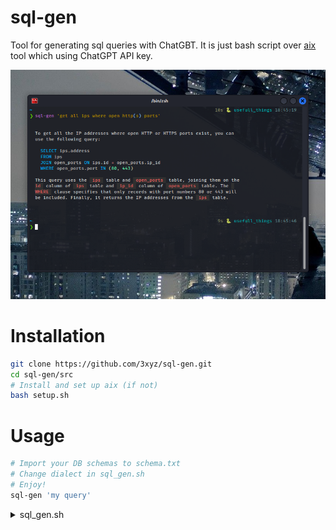# sql-gen
Tool for generating sql queries with ChatGBT.
It is just bash script over [aix](https://github.com/projectdiscovery/aix) tool which using ChatGPT API key.

![](./Screenshot.png)

# Installation

```sh
git clone https://github.com/3xyz/sql-gen.git
cd sql-gen/src
# Install and set up aix (if not)
bash setup.sh
```

# Usage

```sh
# Import your DB schemas to schema.txt
# Change dialect in sql_gen.sh
# Enjoy!
sql-gen 'my query'
```

<details>
<summary>sql_gen.sh</summary>
    
```bash
#!/usr/bin/env bash

main() {
  SQL_DIALECT='SQLite'
  SCHEMAS_FILE="$(project_path)/schema.txt"
  query="I have DB ${SQL_DIALECT} with following schemas:\n"
  query+=$(cat ${SCHEMAS_FILE})
  query+="\n\nWrite query which will: "
  query+="$@"
  echo -e $query | aix -silent -duc -nc
}

# Relative path to project
project_path() {
  SOURCE=${BASH_SOURCE[0]}
  while [ -L "$SOURCE" ]; do
    DIR=$( cd -P "$( dirname "$SOURCE" )" >/dev/null 2>&1 && pwd )
    SOURCE=$(readlink "$SOURCE")
    [[ $SOURCE != /* ]] && SOURCE=$DIR/$SOURCE
  done
  DIR=$( cd -P "$( dirname "$SOURCE" )" > /dev/null 2>&1 && pwd )
  echo $DIR
}

# Start 
main "$@"
```
</details>
